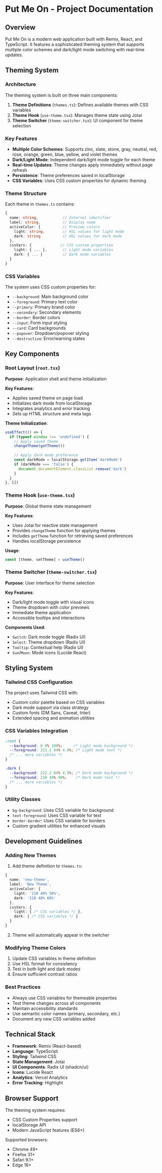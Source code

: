 # Put Me On - Project Documentation

## Overview

Put Me On is a modern web application built with Remix, React, and TypeScript. It features a sophisticated theming system that supports multiple color schemes and dark/light mode switching with real-time updates.


## Theming System

### Architecture

The theming system is built on three main components:

1. **Theme Definitions** (`themes.ts`): Defines available themes with CSS variables
2. **Theme Hook** (`use-theme.tsx`): Manages theme state using Jotai
3. **Theme Switcher** (`theme-switcher.tsx`): UI component for theme selection

### Key Features

- **Multiple Color Schemes**: Supports zinc, slate, stone, gray, neutral, red, rose, orange, green, blue, yellow, and violet themes
- **Dark/Light Mode**: Independent dark/light mode toggle for each theme
- **Real-time Updates**: Theme changes apply immediately without page refresh
- **Persistence**: Theme preferences saved in localStorage
- **CSS Variables**: Uses CSS custom properties for dynamic theming

### Theme Structure

Each theme in `themes.ts` contains:

```typescript
{
  name: string,           // Internal identifier
  label: string,          // Display name
  activeColor: {          // Preview colors
    light: string,        // HSL values for light mode
    dark: string          // HSL values for dark mode
  },
  cssVars: {             // CSS custom properties
    light: { ... },       // Light mode variables
    dark: { ... }         // Dark mode variables
  }
}
```

### CSS Variables

The system uses CSS custom properties for:
- `--background`: Main background color
- `--foreground`: Primary text color
- `--primary`: Primary brand color
- `--secondary`: Secondary elements
- `--border`: Border colors
- `--input`: Form input styling
- `--card`: Card backgrounds
- `--popover`: Dropdown/popover styling
- `--destructive`: Error/warning states

## Key Components

### Root Layout (`root.tsx`)

**Purpose**: Application shell and theme initialization

**Key Features**:
- Applies saved theme on page load
- Initializes dark mode from localStorage
- Integrates analytics and error tracking
- Sets up HTML structure and meta tags

**Theme Initialization**:
```typescript
useEffect(() => {
  if (typeof window !== 'undefined') {
    // Apply saved theme
    changeTheme(getTheme())
    
    // Apply dark mode preference
    const darkMode = localStorage.getItem('darkMode')
    if (darkMode === 'false') {
      document.documentElement.classList.remove('dark')
    }
  }
}, [])
```

### Theme Hook (`use-theme.tsx`)

**Purpose**: Global theme state management

**Key Features**:
- Uses Jotai for reactive state management
- Provides `changeTheme` function for applying themes
- Includes `getTheme` function for retrieving saved preferences
- Handles localStorage persistence

**Usage**:
```typescript
const [theme, setTheme] = useTheme()
```

### Theme Switcher (`theme-switcher.tsx`)

**Purpose**: User interface for theme selection

**Key Features**:
- Dark/light mode toggle with visual icons
- Theme dropdown with color previews
- Immediate theme application
- Accessible tooltips and interactions

**Components Used**:
- `Switch`: Dark mode toggle (Radix UI)
- `Select`: Theme dropdown (Radix UI)
- `Tooltip`: Contextual help (Radix UI)
- `Sun`/`Moon`: Mode icons (Lucide React)

## Styling System

### Tailwind CSS Configuration

The project uses Tailwind CSS with:
- Custom color palette based on CSS variables
- Dark mode support via class strategy
- Custom fonts (DM Sans, Caveat, Inter)
- Extended spacing and animation utilities

### CSS Variables Integration

```css
:root {
  --background: 0 0% 100%;     /* Light mode background */
  --foreground: 222.2 84% 4.9%; /* Light mode text */
  /* ... more variables */
}

.dark {
  --background: 222.2 84% 4.9%; /* Dark mode background */
  --foreground: 210 40% 98%;    /* Dark mode text */
  /* ... more variables */
}
```

### Utility Classes

- `bg-background`: Uses CSS variable for background
- `text-foreground`: Uses CSS variable for text
- `border-border`: Uses CSS variable for borders
- Custom gradient utilities for enhanced visuals

## Development Guidelines

### Adding New Themes

1. Add theme definition to `themes.ts`:
```typescript
{
  name: 'new-theme',
  label: 'New Theme',
  activeColor: {
    light: '210 40% 50%',
    dark: '210 40% 60%'
  },
  cssVars: {
    light: { /* CSS variables */ },
    dark: { /* CSS variables */ }
  }
}
```

2. Theme will automatically appear in the switcher

### Modifying Theme Colors

1. Update CSS variables in theme definition
2. Use HSL format for consistency
3. Test in both light and dark modes
4. Ensure sufficient contrast ratios

### Best Practices

- Always use CSS variables for themeable properties
- Test theme changes across all components
- Maintain accessibility standards
- Use semantic color names (primary, secondary, etc.)
- Document any new CSS variables added

## Technical Stack

- **Framework**: Remix (React-based)
- **Language**: TypeScript
- **Styling**: Tailwind CSS
- **State Management**: Jotai
- **UI Components**: Radix UI (shadcn/ui)
- **Icons**: Lucide React
- **Analytics**: Vercel Analytics
- **Error Tracking**: Highlight

## Browser Support

The theming system requires:
- CSS Custom Properties support
- localStorage API
- Modern JavaScript features (ES6+)

Supported browsers:
- Chrome 49+
- Firefox 31+
- Safari 9.1+
- Edge 16+
